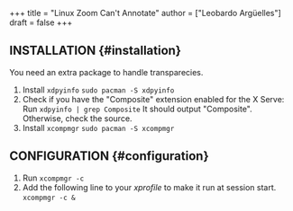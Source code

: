 +++
title = "Linux Zoom Can't Annotate"
author = ["Leobardo Argüelles"]
draft = false
+++

## INSTALLATION {#installation}

You need an extra package to handle transparecies.

1.  Install `xdpyinfo`
    `sudo pacman -S xdpyinfo`
2.  Check if you have the "Composite" extension enabled for the X Serve:
    Run `xdpyinfo | grep Composite`
    It should output "Composite". Otherwise, check the source.
3.  Install `xcompmgr`
    `sudo pacman -S xcompmgr`


## CONFIGURATION {#configuration}

1.  Run `xcompmgr -c`
2.  Add the following line to your _xprofile_ to make it run at session start.
    `xcompmgr -c &`
